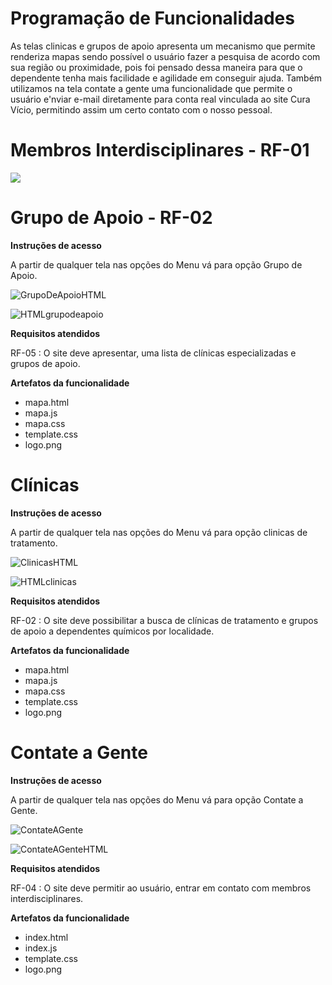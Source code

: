 # Programação de Funcionalidades

 As telas  clinicas e grupos de apoio apresenta um mecanismo que permite renderiza 
mapas sendo possível o usuário fazer a pesquisa de acordo com sua região ou 
proximidade, pois foi pensado dessa maneira para que o dependente tenha mais 
facilidade e agilidade em conseguir ajuda.
 Também utilizamos na tela contate a gente uma funcionalidade que permite o usuário 
e'nviar e-mail diretamente para conta real vinculada ao site Cura Vício, permitindo 
assim um certo contato com o nosso pessoal.



# Membros Interdisciplinares - RF-01

<img src="https://user-images.githubusercontent.com/86859418/175847588-ae386bc3-792b-4147-9bdf-3935352883f7.jpg">

#

# Grupo de Apoio - RF-02

**Instruções de acesso**

A partir de qualquer tela nas opções do Menu vá para opção Grupo de Apoio.


![GrupoDeApoioHTML](https://user-images.githubusercontent.com/100388026/175843426-5a0b009a-a342-4ecf-bd45-c03b185eec56.png)

![HTMLgrupodeapoio](https://user-images.githubusercontent.com/100388026/175843446-22c69377-d9b3-4da6-844c-f080538e05a2.png)


**Requisitos atendidos**

RF-05 :  O site deve apresentar, uma lista de clínicas especializadas e grupos de apoio.

**Artefatos da funcionalidade**
- mapa.html
- mapa.js
- mapa.css
- template.css
- logo.png


# Clínicas

**Instruções de acesso**

A partir de qualquer tela nas opções do Menu vá para opção clinicas
de tratamento.

![ClinicasHTML](https://user-images.githubusercontent.com/100388026/175843383-551d28b9-8bb4-4ff6-a9f8-8bd318875b0a.png)

![HTMLclinicas](https://user-images.githubusercontent.com/100388026/175843405-4bf7a5d6-22c3-4fa7-81e6-f7025d2464a2.png)

**Requisitos atendidos**

RF-02 : O site deve possibilitar a busca de clínicas de tratamento e grupos de apoio a dependentes químicos por localidade.

**Artefatos da funcionalidade**
- mapa.html
- mapa.js
- mapa.css
- template.css
- logo.png


# Contate a Gente
**Instruções de acesso**

A partir de qualquer tela nas opções do Menu vá para opção Contate a Gente.

![ContateAGente](https://user-images.githubusercontent.com/100388026/175843477-38731d83-65de-4c04-88e1-97011e6f70d9.png)

![ContateAGenteHTML](https://user-images.githubusercontent.com/100388026/175843492-b2a2160a-73ee-4c36-a6cc-1c78d8a53c54.png)

**Requisitos atendidos**

RF-04 : O site deve permitir ao usuário, entrar em contato com membros interdisciplinares.


**Artefatos da funcionalidade**
- index.html
- index.js
- template.css
- logo.png
